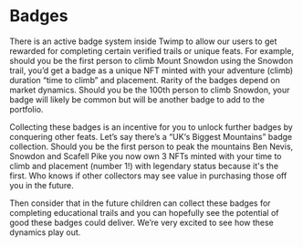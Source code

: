 # Badges

There is an active badge system inside Twimp to allow our users to get rewarded for completing certain verified trails or unique feats. For example, should you be the first person to climb Mount Snowdon using the Snowdon trail, you’d get a badge as a unique NFT minted with your adventure (climb) duration “time to climb” and placement. Rarity of the badges depend on market dynamics. Should you be the 100th person to climb Snowdon, your badge will likely be common but will be another badge to add to the portfolio.

Collecting these badges is an incentive for you to unlock further badges by conquering other feats. Let’s say there’s a “UK‘s Biggest Mountains” badge collection. Should you be the first person to peak the mountains Ben Nevis, Snowdon and Scafell Pike you now own 3 NFTs minted with your time to climb and placement (number 1!) with legendary status because it's the first. Who knows if other collectors may see value in purchasing those off you in the future.

Then consider that in the future children can collect these badges for completing educational trails and you can hopefully see the potential of good these badges could deliver. We’re very excited to see how these dynamics play out.

